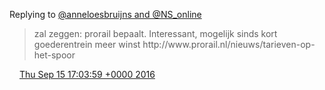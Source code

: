 Replying to [@anneloesbruijns and @NS\_online](https://twitter.com/@anneloesbruijns/status/776458015121764352)

> zal zeggen: prorail bepaalt\. Interessant, mogelijk sinds kort goederentrein meer winst http://www\.prorail\.nl/nieuws/tarieven\-op\-het\-spoor

<img src="../../media/tweet.ico" width="12" /> [Thu Sep 15 17:03:59 +0000 2016](https://twitter.com/DromerDenker/status/776466604305555456)